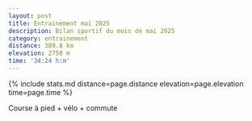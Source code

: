 ```yaml
---
layout: post
title: Entrainement mai 2025
description: Bilan sportif du mois de mai 2025
category: entrainement
distance: 389.8 km
elevation: 2750 m
time: '34:24 h:m'
---
```


{%
  include stats.md
  distance=page.distance
  elevation=page.elevation
  time=page.time
%}

Course à pied + vélo + commute

<!--
vim:spell spelllang=fr
-->
